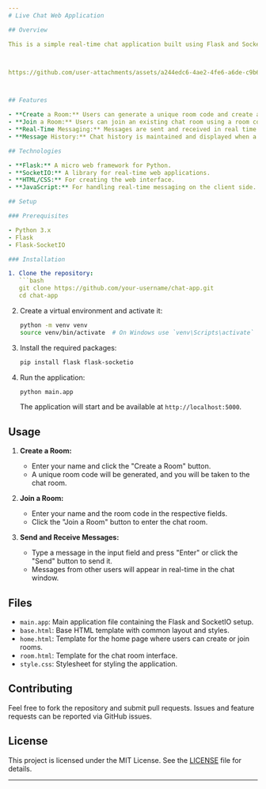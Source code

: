 ```yaml
---
# Live Chat Web Application

## Overview

This is a simple real-time chat application built using Flask and SocketIO. Users can create or join chat rooms, send and receive messages in real time. The application features basic functionalities such as creating and joining rooms, sending messages, and displaying message history.



https://github.com/user-attachments/assets/a244edc6-4ae2-4fe6-a6de-c9b6db8b875d



## Features

- **Create a Room:** Users can generate a unique room code and create a new chat room.
- **Join a Room:** Users can join an existing chat room using a room code.
- **Real-Time Messaging:** Messages are sent and received in real time using SocketIO.
- **Message History:** Chat history is maintained and displayed when a user joins a room.

## Technologies

- **Flask:** A micro web framework for Python.
- **SocketIO:** A library for real-time web applications.
- **HTML/CSS:** For creating the web interface.
- **JavaScript:** For handling real-time messaging on the client side.

## Setup

### Prerequisites

- Python 3.x
- Flask
- Flask-SocketIO

### Installation

1. Clone the repository:
   ```bash
   git clone https://github.com/your-username/chat-app.git
   cd chat-app
   ```

2. Create a virtual environment and activate it:
   ```bash
   python -m venv venv
   source venv/bin/activate  # On Windows use `venv\Scripts\activate`
   ```

3. Install the required packages:
   ```bash
   pip install flask flask-socketio
   ```

4. Run the application:
   ```bash
   python main.app
   ```

   The application will start and be available at `http://localhost:5000`.

## Usage

1. **Create a Room:**
   - Enter your name and click the "Create a Room" button.
   - A unique room code will be generated, and you will be taken to the chat room.

2. **Join a Room:**
   - Enter your name and the room code in the respective fields.
   - Click the "Join a Room" button to enter the chat room.

3. **Send and Receive Messages:**
   - Type a message in the input field and press "Enter" or click the "Send" button to send it.
   - Messages from other users will appear in real-time in the chat window.

## Files

- `main.app`: Main application file containing the Flask and SocketIO setup.
- `base.html`: Base HTML template with common layout and styles.
- `home.html`: Template for the home page where users can create or join rooms.
- `room.html`: Template for the chat room interface.
- `style.css`: Stylesheet for styling the application.

## Contributing

Feel free to fork the repository and submit pull requests. Issues and feature requests can be reported via GitHub issues.

## License

This project is licensed under the MIT License. See the [LICENSE](LICENSE) file for details.

---
```

